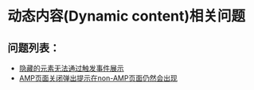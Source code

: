 # 动态内容\(Dynamic content\)相关问题

## 问题列表：

* [隐藏的元素无法通过触发事件展示](amp-show-or-hide-element-with-amp-bind-and-amp-actions.md)
* [AMP页面关闭弹出提示在non-AMP页面仍然会出现](amp-sync-amp-consent-status.md)

